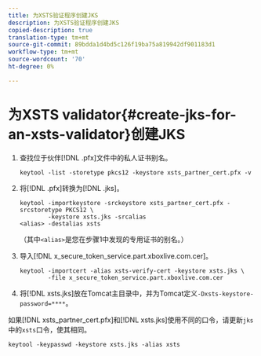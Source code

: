 ```yaml
---
title: 为XSTS验证程序创建JKS
description: 为XSTS验证程序创建JKS
copied-description: true
translation-type: tm+mt
source-git-commit: 89bdda1d4bd5c126f19ba75a819942df901183d1
workflow-type: tm+mt
source-wordcount: '70'
ht-degree: 0%

---
```



# 为XSTS validator{#create-jks-for-an-xsts-validator}创建JKS

1. 查找位于伙伴[!DNL .pfx]文件中的私人证书别名。

   ```
   keytool -list -storetype pkcs12 -keystore xsts_partner_cert.pfx -v 
   ```

1. 将[!DNL .pfx]转换为[!DNL .jks]。

   ```
   keytool -importkeystore -srckeystore xsts_partner_cert.pfx -srcstoretype PKCS12 \  
           -keystore xsts.jks -srcalias  
   <alias> -destalias xsts
   ```

   （其中`<alias>`是您在步骤1中发现的专用证书的别名。）
1. 导入[!DNL x_secure_token_service.part.xboxlive.com.cer]。

   ```
   keytool -importcert -alias xsts-verify-cert -keystore xsts.jks \  
           -file x_secure_token_service.part.xboxlive.com.cer 
   ```

1. 将[!DNL xsts.jks]放在Tomcat主目录中，并为Tomcat定义`-Dxsts-keystore-password=****`。

如果[!DNL xsts_partner_cert.pfx]和[!DNL xsts.jks]使用不同的口令，请更新`jks`中的`xsts`口令，使其相同。

```
keytool -keypasswd -keystore xsts.jks -alias xsts 
```
